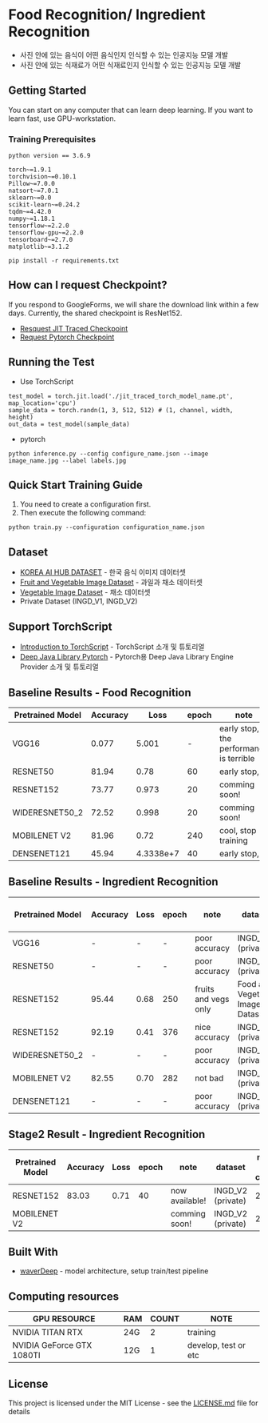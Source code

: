 # Food Recognition/ Ingredient Recognition
- 사진 안에 있는 음식이 어떤 음식인지 인식할 수 있는 인공지능 모델 개발
- 사진 안에 있는 식재료가 어떤 식재료인지 인식할 수 있는 인공지능 모델 개발 

## Getting Started
You can start on any computer that can learn deep learning.
If you want to learn fast, use GPU-workstation.
### Training Prerequisites
```
python version == 3.6.9
```

```
torch~=1.9.1
torchvision~=0.10.1
Pillow~=7.0.0
natsort~=7.0.1
sklearn~=0.0
scikit-learn~=0.24.2
tqdm~=4.42.0
numpy~=1.18.1
tensorflow~=2.2.0
tensorflow-gpu~=2.2.0
tensorboard~=2.7.0
matplotlib~=3.1.2
```

```
pip install -r requirements.txt
```

## How can I request Checkpoint?
If you respond to GoogleForms, we will share the download link within a few days. 
Currently, the shared checkpoint is ResNet152.
 - [Resquest JIT Traced Checkpoint](https://forms.gle/AqxwTx6owSvMk6Su9)
 - [Request Pytorch Checkpoint](https://forms.gle/T18o5EKRERcDe2tR6)

## Running the Test
 - Use TorchScript
```
test_model = torch.jit.load('./jit_traced_torch_model_name.pt', map_location='cpu')
sample_data = torch.randn(1, 3, 512, 512) # (1, channel, width, height)
out_data = test_model(sample_data)
``` 
 - pytorch
```
python inference.py --config configure_name.json --image image_name.jpg --label labels.jpg
```


## Quick Start Training Guide
1. You need to create a configuration first.
2. Then execute the following command:
```
python train.py --configuration configuration_name.json
```

## Dataset
- [KOREA AI HUB DATASET](https://aihub.or.kr/aidata/13594) - 한국 음식 이미지 데이터셋 
- [Fruit and Vegetable Image Dataset](https://www.kaggle.com/kritikseth/fruit-and-vegetable-image-recognition) - 과일과 채소 데이터셋
- [Vegetable Image Dataset](https://www.kaggle.com/misrakahmed/vegetable-image-dataset) - 채소 데이터셋
- Private Dataset (INGD_V1, INGD_V2)

## Support TorchScript
 - [Introduction to TorchScript](https://pytorch.org/tutorials/beginner/Intro_to_TorchScript_tutorial.html) - TorchScript 소개 및 튜토리얼
 - [Deep Java Library Pytorch](https://docs.djl.ai/jupyter/load_pytorch_model.html) - Pytorch용 Deep Java Library Engine Provider 소개 및 튜토리얼


## Baseline Results - Food Recognition
| Pretrained Model | Accuracy | Loss      | epoch | note                                    |
|------------------|----------|-----------|-------|-----------------------------------------|
| VGG16            | 0.077    | 5.001     | -     | early stop, the performance is terrible |
| RESNET50         | 81.94    | 0.78      | 60    | early stop,                             |
| RESNET152        | 73.77    | 0.973     | 20    | comming soon!                           |
| WIDERESNET50_2   | 72.52    | 0.998     | 20    | comming soon!                           |
| MOBILENET V2     | 81.96    | 0.72      | 240   | cool, stop training                     |
| DENSENET121      | 45.94    | 4.3338e+7 | 40    | early stop,                             |


## Baseline Results - Ingredient Recognition 
| Pretrained Model | Accuracy | Loss | epoch | note                 | dataset                          | num of class |
|------------------|----------|------|-------|----------------------|----------------------------------|--------------|
| VGG16            | -        | -    | -     | poor accuracy        | INGD_V1 (private)                | 58           |
| RESNET50         | -        | -    | -     | poor accuracy        | INGD_V1 (private)                | 58           |
| RESNET152        | 95.44    | 0.68 | 250   | fruits and vegs only | Food and Vegetable Image Dataset | 58           |
| RESNET152        | 92.19    | 0.41 | 376   | nice accuracy        | INGD_V1 (private)                | 58           |
| WIDERESNET50_2   | -        | -    | -     | poor accuracy        | INGD_V1 (private)                | 58           |
| MOBILENET V2     | 82.55    | 0.70 | 282   | not bad              | INGD_V1 (private)                | 58           |
| DENSENET121      | -        | -    | -     | poor accuracy        | INGD_V1 (private)                | 58           |

## Stage2 Result - Ingredient Recognition
| Pretrained Model | Accuracy | Loss | epoch | note            | dataset           | num of class |
|------------------|----------|------|-------|-----------------|-------------------|--------------|
| RESNET152        | 83.03    | 0.71 | 40    | now available!  | INGD_V2 (private) | 238          |
| MOBILENET V2     |          |      |       | comming soon!   | INGD_V2 (private) | 238          |




## Built With
* [waverDeep](https://github.com/waverDeep) - model architecture, setup train/test pipeline

## Computing resources
| GPU RESOURCE              | RAM     | COUNT | NOTE                 |
|---------------------------|---------|-------|----------------------|
| NVIDIA TITAN RTX          | 24G     | 2     | training             |
| NVIDIA GeForce GTX 1080TI | 12G     | 1     | develop, test or etc |

## License
This project is licensed under the MIT License - see the [LICENSE.md](https://github.com/waverDeep/FoodRecognition/blob/main/LICENSE) file for details
